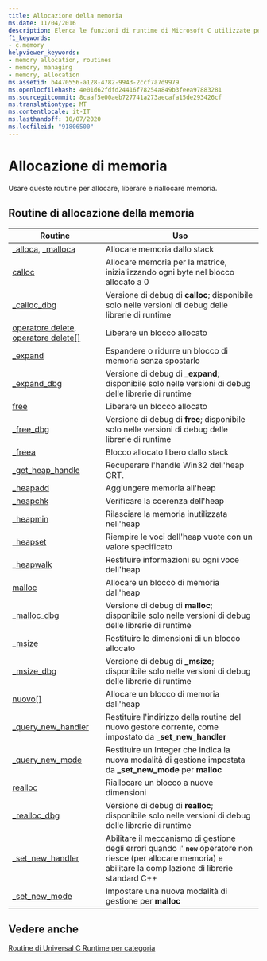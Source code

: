 ```yaml
---
title: Allocazione della memoria
ms.date: 11/04/2016
description: Elenca le funzioni di runtime di Microsoft C utilizzate per allocare, liberare e riallocare memoria.
f1_keywords:
- c.memory
helpviewer_keywords:
- memory allocation, routines
- memory, managing
- memory, allocation
ms.assetid: b4470556-a128-4782-9943-2ccf7a7d9979
ms.openlocfilehash: 4e01d62fdfd24416f78254a849b3feea97883281
ms.sourcegitcommit: 8caaf5e00aeb727741a273aecafa15de293426cf
ms.translationtype: MT
ms.contentlocale: it-IT
ms.lasthandoff: 10/07/2020
ms.locfileid: "91806500"
---
```

# <a name="memory-allocation"></a>Allocazione di memoria

Usare queste routine per allocare, liberare e riallocare memoria.

## <a name="memory-allocation-routines"></a>Routine di allocazione della memoria

|Routine|Uso|
|-------------|---------|
|[_alloca](../c-runtime-library/reference/alloca.md), [_malloca](../c-runtime-library/reference/malloca.md)|Allocare memoria dallo stack|
|[calloc](../c-runtime-library/reference/calloc.md)|Allocare memoria per la matrice, inizializzando ogni byte nel blocco allocato a 0|
|[_calloc_dbg](../c-runtime-library/reference/calloc-dbg.md)|Versione di debug di **calloc**; disponibile solo nelle versioni di debug delle librerie di runtime|
|[operatore delete, operatore delete&#91;&#93;](../c-runtime-library/delete-operator-crt.md)|Liberare un blocco allocato|
|[_expand](../c-runtime-library/reference/expand.md)|Espandere o ridurre un blocco di memoria senza spostarlo|
|[_expand_dbg](../c-runtime-library/reference/expand-dbg.md)|Versione di debug di **_expand**; disponibile solo nelle versioni di debug delle librerie di runtime|
|[free](../c-runtime-library/reference/free.md)|Liberare un blocco allocato|
|[_free_dbg](../c-runtime-library/reference/free-dbg.md)|Versione di debug di **free**; disponibile solo nelle versioni di debug delle librerie di runtime|
|[_freea](../c-runtime-library/reference/freea.md)|Blocco allocato libero dallo stack|
|[_get_heap_handle](../c-runtime-library/reference/get-heap-handle.md)|Recuperare l'handle Win32 dell'heap CRT.|
|[_heapadd](../c-runtime-library/heapadd.md)|Aggiungere memoria all'heap|
|[_heapchk](../c-runtime-library/reference/heapchk.md)|Verificare la coerenza dell'heap|
|[_heapmin](../c-runtime-library/reference/heapmin.md)|Rilasciare la memoria inutilizzata nell'heap|
|[_heapset](../c-runtime-library/heapset.md)|Riempire le voci dell'heap vuote con un valore specificato|
|[_heapwalk](../c-runtime-library/reference/heapwalk.md)|Restituire informazioni su ogni voce dell'heap|
|[malloc](../c-runtime-library/reference/malloc.md)|Allocare un blocco di memoria dall'heap|
|[_malloc_dbg](../c-runtime-library/reference/malloc-dbg.md)|Versione di debug di **malloc**; disponibile solo nelle versioni di debug delle librerie di runtime|
|[_msize](../c-runtime-library/reference/msize.md)|Restituire le dimensioni di un blocco allocato|
|[_msize_dbg](../c-runtime-library/reference/msize-dbg.md)|Versione di debug di **_msize**; disponibile solo nelle versioni di debug delle librerie di runtime|
|[nuovo&#91;&#93;](../c-runtime-library/new-operator-crt.md)|Allocare un blocco di memoria dall'heap|
|[_query_new_handler](../c-runtime-library/reference/query-new-handler.md)|Restituire l'indirizzo della routine del nuovo gestore corrente, come impostato da **_set_new_handler**|
|[_query_new_mode](../c-runtime-library/reference/query-new-mode.md)|Restituire un Integer che indica la nuova modalità di gestione impostata da **_set_new_mode** per **malloc**|
|[realloc](../c-runtime-library/reference/realloc.md)|Riallocare un blocco a nuove dimensioni|
|[_realloc_dbg](../c-runtime-library/reference/realloc-dbg.md)|Versione di debug di **realloc**; disponibile solo nelle versioni di debug delle librerie di runtime|
|[_set_new_handler](../c-runtime-library/reference/set-new-handler.md)|Abilitare il meccanismo di gestione degli errori quando l' **`new`** operatore non riesce (per allocare memoria) e abilitare la compilazione di librerie standard C++|
|[_set_new_mode](../c-runtime-library/reference/set-new-mode.md)|Impostare una nuova modalità di gestione per **malloc**|

## <a name="see-also"></a>Vedere anche

[Routine di Universal C Runtime per categoria](../c-runtime-library/run-time-routines-by-category.md)<br/>
